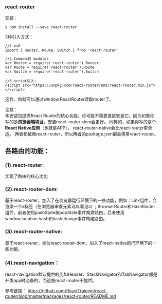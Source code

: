 ### react-router
安装：
```
$ npm install --save react-router
```

3种引入方式：
```
//1.es6
import { Router, Route, Switch } from 'react-router'

//2.CommonJS modules
var Router = require('react-router').Router
var Route = require('react-router').Route
var Switch = require('react-router').Switch

//3.script引入:
<script src="https://unpkg.com/react-router/umd/react-router.min.js"></script>
```
这样，你就可以通过window.ReactRouter读取router了。

注意：<br/>
本安装包提供React Router的核心功能，你可能不需要直接安装它。因为如果你写的是**浏览器端项目**，安装react-router-dom会更好。
同样的，如果你写的是个**React Native应用**（也就是APP）， react-router-native会比react-router更合适。
两者都依赖react-router，所以两者的package.json都会携带react-router。

## 各路由的功能：
### (1).react-router: 
实现了路由的核心功能

### (2).react-router-dom: 
基于react-router，加入了在浏览器运行环境下的一些功能，例如：Link组件，会渲染一个a标签（在浏览器审查元素可以看见a）; BrowserRouter和HashRouter组件，前者使用pushState和popState事件构建路由，后者使用window.location.hash和hashchange事件构建路由。

### (3).react-router-native: 
基于react-router，类似react-router-dom，加入了react-native运行环境下的一些功能。

### (4).react-navigation：
react-navigation默认提供的比如Header、StackNavigator和TabNavigator都是开发app时必备的，而这些react-router不提供。


参考链接：
<https://github.com/ReactTraining/react-router/blob/master/packages/react-router/README.md>
